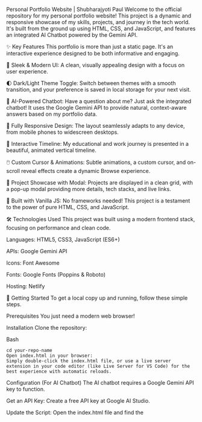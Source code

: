 Personal Portfolio Website | Shubharajyoti Paul
Welcome to the official repository for my personal portfolio website! This project is a dynamic and responsive showcase of my skills, projects, and journey in the tech world. It's built from the ground up using HTML, CSS, and JavaScript, and features an integrated AI Chatbot powered by the Gemini API.

✨ Key Features
This portfolio is more than just a static page. It's an interactive experience designed to be both informative and engaging.

🎨 Sleek & Modern UI: A clean, visually appealing design with a focus on user experience.

🌓 Dark/Light Theme Toggle: Switch between themes with a smooth transition, and your preference is saved in local storage for your next visit.

🤖 AI-Powered Chatbot: Have a question about me? Just ask the integrated chatbot! It uses the Google Gemini API to provide natural, context-aware answers based on my portfolio data.

📱 Fully Responsive Design: The layout seamlessly adapts to any device, from mobile phones to widescreen desktops.

📜 Interactive Timeline: My educational and work journey is presented in a beautiful, animated vertical timeline.

🖱️ Custom Cursor & Animations: Subtle animations, a custom cursor, and on-scroll reveal effects create a dynamic Browse experience.

🚀 Project Showcase with Modal: Projects are displayed in a clean grid, with a pop-up modal providing more details, tech stacks, and live links.

🧩 Built with Vanilla JS: No frameworks needed! This project is a testament to the power of pure HTML, CSS, and JavaScript.

🛠️ Technologies Used
This project was built using a modern frontend stack, focusing on performance and clean code.

Languages: HTML5, CSS3, JavaScript (ES6+)

APIs: Google Gemini API

Icons: Font Awesome

Fonts: Google Fonts (Poppins & Roboto)

Hosting: Netlify

🚀 Getting Started
To get a local copy up and running, follow these simple steps.

Prerequisites
You just need a modern web browser!

Installation
Clone the repository:

Bash

    cd your-repo-name
    Open index.html in your browser:
    Simply double-click the index.html file, or use a live server extension in your code editor (like Live Server for VS Code) for the best experience with automatic reloads.

Configuration (For AI Chatbot)
The AI chatbot requires a Google Gemini API key to function.

Get an API Key: Create a free API key at Google AI Studio.

Update the Script: Open the index.html file and find the <script> section at the bottom. Locate this line:

JavaScript

const apiKey = 'Add your API'; // Replace with your actual Gemini API key
Replace the placeholder with your actual Gemini API key.

🌟 Acknowledgements
Inspiration drawn from various modern web designs and developer portfolios.

Icons provided by Font Awesome.

Fonts provided by Google Fonts.

📫 Contact
Feel free to reach out if you want to collaborate on a project or just want to connect!

LinkedIn: linkedin.com/in/shubharajyoti

Email: shubharajyotipaul.ece2023@nsec.ac.in

Made with ❤️ by Shubharajyoti Paul.
